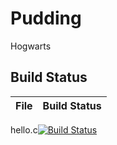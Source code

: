 # Pudding
Hogwarts

## Build Status

File|Build Status
---|---
hello.c[![Build Status](https://travis-ci.com/Yuki-w-design/Pudding.svg?branch=master)](https://travis-ci.com/Yuki-w-design/Pudding)
